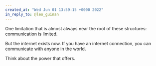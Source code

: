 ```yaml
---
created_at: "Wed Jun 01 13:59:15 +0000 2022"
in_reply_to: @leo_guinan
---
```


One limitation that is almost always near the root of these structures: communication is limited.

But the internet exists now. If you have an internet connection, you can communicate with anyone in the world.

Think about the power that offers.